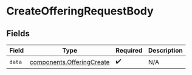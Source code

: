# CreateOfferingRequestBody


## Fields

| Field                                                                  | Type                                                                   | Required                                                               | Description                                                            |
| ---------------------------------------------------------------------- | ---------------------------------------------------------------------- | ---------------------------------------------------------------------- | ---------------------------------------------------------------------- |
| `data`                                                                 | [components.OfferingCreate](../../models/components/offeringcreate.md) | :heavy_check_mark:                                                     | N/A                                                                    |